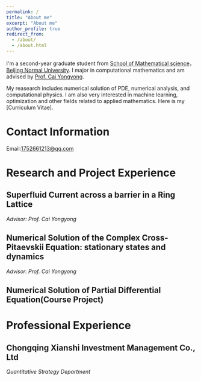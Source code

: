 ```yaml
---
permalink: /
title: "About me"
excerpt: "About me"
author_profile: true
redirect_from: 
  - /about/
  - /about.html
---
```


I'm a second-year graduate student from [School of Mathematical science](https://math.bnu.edu.cn/)，[Beijing Normal University](https://www.bnu.edu.cn/). I major in computational mathematics and am advised by [Prof. Cai Yongyong](https://math.bnu.edu.cn/jzg/szdw/ac/219441.htm). 

My reasearch includes numerical solution of PDE, numerical analysis, and computational physics. I am also very interested in machine learning, optimization and other fields related to applied mathematics. Here is my [Curriculum Vitae].

# Contact Information
Email:1752661213@qq.com

# Research and Project Experience
## Superfluid Current across a barrier in a Ring Lattice
*Advisor: Prof. Cai Yongyong*

## Numerical Solution of the Complex Cross-Pitaevskii Equation: stationary states and dynamics
*Advisor: Prof. Cai Yongyong*

## Numerical Solution of Partial Differential Equation(Course Project)

# Professional Experience
## Chongqing Xianshi Investment Management Co., Ltd
*Quantitative Strategy Department*
